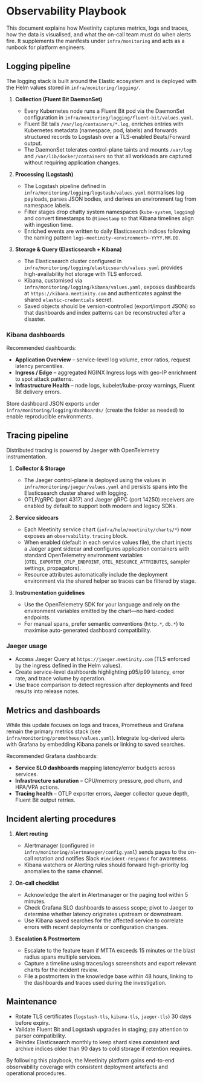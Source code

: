 # Observability Playbook

This document explains how Meetinity captures metrics, logs and traces, how the data is visualised, and what the on-call team must do when alerts fire.
It supplements the manifests under `infra/monitoring` and acts as a runbook for platform engineers.

## Logging pipeline

The logging stack is built around the Elastic ecosystem and is deployed with the Helm values stored in `infra/monitoring/logging/`.

1. **Collection (Fluent Bit DaemonSet)**
   - Every Kubernetes node runs a Fluent Bit pod via the DaemonSet configuration in `infra/monitoring/logging/fluent-bit/values.yaml`.
   - Fluent Bit tails `/var/log/containers/*.log`, enriches entries with Kubernetes metadata (namespace, pod, labels) and forwards structured records to Logstash over a TLS-enabled Beats/Forward output.
   - The DaemonSet tolerates control-plane taints and mounts `/var/log` and `/var/lib/docker/containers` so that all workloads are captured without requiring application changes.

2. **Processing (Logstash)**
   - The Logstash pipeline defined in `infra/monitoring/logging/logstash/values.yaml` normalises log payloads, parses JSON bodies, and derives an environment tag from namespace labels.
   - Filter stages drop chatty system namespaces (`kube-system`, `logging`) and convert timestamps to `@timestamp` so that Kibana timelines align with ingestion time.
   - Enriched events are written to daily Elasticsearch indices following the naming pattern `logs-meetinity-<environment>-YYYY.MM.DD`.

3. **Storage & Query (Elasticsearch + Kibana)**
   - The Elasticsearch cluster configured in `infra/monitoring/logging/elasticsearch/values.yaml` provides high-availability hot storage with TLS enforced.
   - Kibana, customised via `infra/monitoring/logging/kibana/values.yaml`, exposes dashboards at `https://kibana.meetinity.com` and authenticates against the shared `elastic-credentials` secret.
   - Saved objects should be version-controlled (export/import JSON) so that dashboards and index patterns can be reconstructed after a disaster.

### Kibana dashboards

Recommended dashboards:

- **Application Overview** – service-level log volume, error ratios, request latency percentiles.
- **Ingress / Edge** – aggregated NGINX Ingress logs with geo-IP enrichment to spot attack patterns.
- **Infrastructure Health** – node logs, kubelet/kube-proxy warnings, Fluent Bit delivery errors.

Store dashboard JSON exports under `infra/monitoring/logging/dashboards/` (create the folder as needed) to enable reproducible environments.

## Tracing pipeline

Distributed tracing is powered by Jaeger with OpenTelemetry instrumentation.

1. **Collector & Storage**
   - The Jaeger control-plane is deployed using the values in `infra/monitoring/jaeger/values.yaml` and persists spans into the Elasticsearch cluster shared with logging.
   - OTLP/gRPC (port 4317) and Jaeger gRPC (port 14250) receivers are enabled by default to support both modern and legacy SDKs.

2. **Service sidecars**
   - Each Meetinity service chart (`infra/helm/meetinity/charts/*`) now exposes an `observability.tracing` block.
   - When enabled (default in each service values file), the chart injects a Jaeger agent sidecar and configures application containers with standard OpenTelemetry environment variables (`OTEL_EXPORTER_OTLP_ENDPOINT`, `OTEL_RESOURCE_ATTRIBUTES`, sampler settings, propagators).
   - Resource attributes automatically include the deployment environment via the shared helper so traces can be filtered by stage.

3. **Instrumentation guidelines**
   - Use the OpenTelemetry SDK for your language and rely on the environment variables emitted by the chart—no hard-coded endpoints.
   - For manual spans, prefer semantic conventions (`http.*`, `db.*`) to maximise auto-generated dashboard compatibility.

### Jaeger usage

- Access Jaeger Query at `https://jaeger.meetinity.com` (TLS enforced by the ingress defined in the Helm values).
- Create service-level dashboards highlighting p95/p99 latency, error rate, and trace volume by operation.
- Use trace comparison to detect regression after deployments and feed results into release notes.

## Metrics and dashboards

While this update focuses on logs and traces, Prometheus and Grafana remain the primary metrics stack (see `infra/monitoring/prometheus/values.yaml`).
Integrate log-derived alerts with Grafana by embedding Kibana panels or linking to saved searches.

Recommended Grafana dashboards:

- **Service SLO dashboards** mapping latency/error budgets across services.
- **Infrastructure saturation** – CPU/memory pressure, pod churn, and HPA/VPA actions.
- **Tracing health** – OTLP exporter errors, Jaeger collector queue depth, Fluent Bit output retries.

## Incident alerting procedures

1. **Alert routing**
   - Alertmanager (configured in `infra/monitoring/alertmanager/config.yaml`) sends pages to the on-call rotation and notifies Slack `#incident-response` for awareness.
   - Kibana watchers or Alerting rules should forward high-priority log anomalies to the same channel.

2. **On-call checklist**
   - Acknowledge the alert in Alertmanager or the paging tool within 5 minutes.
   - Check Grafana SLO dashboards to assess scope; pivot to Jaeger to determine whether latency originates upstream or downstream.
   - Use Kibana saved searches for the affected service to correlate errors with recent deployments or configuration changes.

3. **Escalation & Postmortem**
   - Escalate to the feature team if MTTA exceeds 15 minutes or the blast radius spans multiple services.
   - Capture a timeline using traces/logs screenshots and export relevant charts for the incident review.
   - File a postmortem in the knowledge base within 48 hours, linking to the dashboards and traces used during the investigation.

## Maintenance

- Rotate TLS certificates (`logstash-tls`, `kibana-tls`, `jaeger-tls`) 30 days before expiry.
- Validate Fluent Bit and Logstash upgrades in staging; pay attention to parser compatibility.
- Reindex Elasticsearch monthly to keep shard sizes consistent and archive indices older than 90 days to cold storage if retention requires.

By following this playbook, the Meetinity platform gains end-to-end observability coverage with consistent deployment artefacts and operational procedures.
